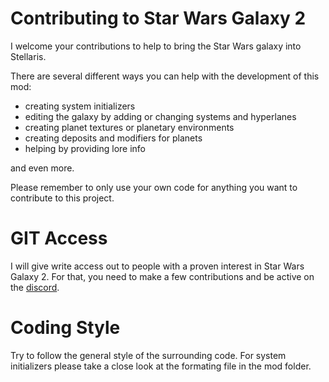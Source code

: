 # Contributing to Star Wars Galaxy 2

I welcome your contributions to help to bring the Star Wars galaxy into Stellaris.

There are several different ways you can help with the development of this mod:

- creating system initializers
- editing the galaxy by adding or changing systems and hyperlanes
- creating planet textures or planetary environments
- creating deposits and modifiers for planets
- helping by providing lore info

and even more.

Please remember to only use your own code for anything you want to contribute to this project.

# GIT Access

I will give write access out to people with a proven interest in Star Wars Galaxy 2. For that, you need to make a few contributions and be active on the [discord](https://discord.gg/4xfQ78sPpm). 

# Coding Style

Try to follow the general style of the surrounding code. For system initializers please take a close look at the formating file in the mod folder.
